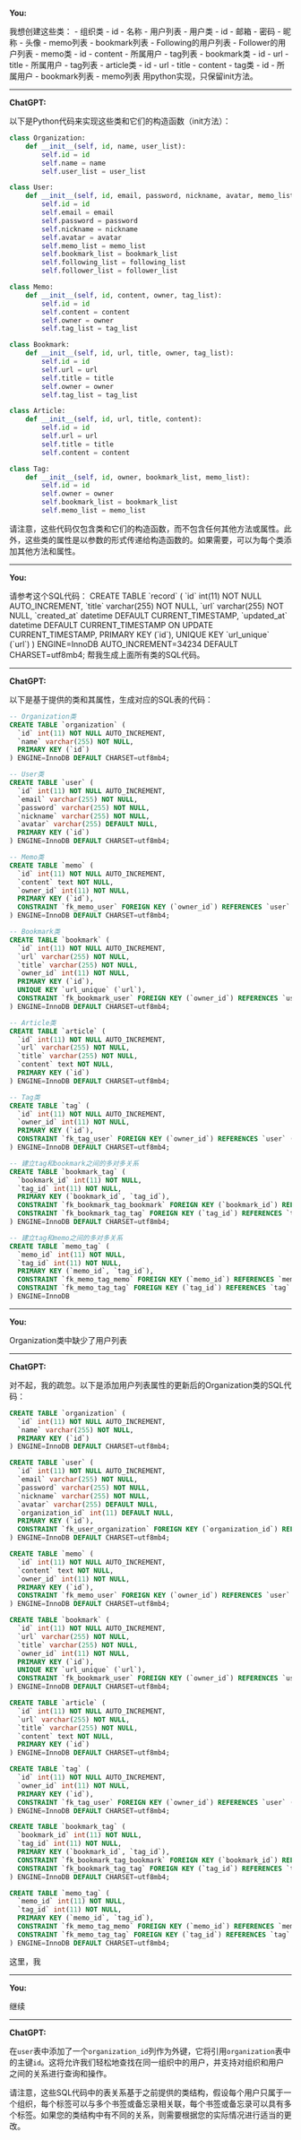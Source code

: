 **You:**

我想创建这些类： - 组织类 - id - 名称 - 用户列表 - 用户类 - id - 邮箱 - 密码 - 昵称 - 头像 - memo列表 - bookmark列表 - Following的用户列表 - Follower的用户列表 - memo类 - id - content - 所属用户 - tag列表 - bookmark类 - id - url - title - 所属用户 - tag列表 - article类 - id - url - title - content - tag类 - id - 所属用户 - bookmark列表 - memo列表 用python实现，只保留init方法。

* * *

**ChatGPT:**

以下是Python代码来实现这些类和它们的构造函数（init方法）：

```python
class Organization:
    def __init__(self, id, name, user_list):
        self.id = id
        self.name = name
        self.user_list = user_list

class User:
    def __init__(self, id, email, password, nickname, avatar, memo_list, bookmark_list, following_list, follower_list):
        self.id = id
        self.email = email
        self.password = password
        self.nickname = nickname
        self.avatar = avatar
        self.memo_list = memo_list
        self.bookmark_list = bookmark_list
        self.following_list = following_list
        self.follower_list = follower_list

class Memo:
    def __init__(self, id, content, owner, tag_list):
        self.id = id
        self.content = content
        self.owner = owner
        self.tag_list = tag_list

class Bookmark:
    def __init__(self, id, url, title, owner, tag_list):
        self.id = id
        self.url = url
        self.title = title
        self.owner = owner
        self.tag_list = tag_list

class Article:
    def __init__(self, id, url, title, content):
        self.id = id
        self.url = url
        self.title = title
        self.content = content

class Tag:
    def __init__(self, id, owner, bookmark_list, memo_list):
        self.id = id
        self.owner = owner
        self.bookmark_list = bookmark_list
        self.memo_list = memo_list
```

请注意，这些代码仅包含类和它们的构造函数，而不包含任何其他方法或属性。此外，这些类的属性是以参数的形式传递给构造函数的。如果需要，可以为每个类添加其他方法和属性。

* * *

**You:**

请参考这个SQL代码： CREATE TABLE \`record\` ( \`id\` int(11) NOT NULL AUTO\_INCREMENT, \`title\` varchar(255) NOT NULL, \`url\` varchar(255) NOT NULL, \`created\_at\` datetime DEFAULT CURRENT\_TIMESTAMP, \`updated\_at\` datetime DEFAULT CURRENT\_TIMESTAMP ON UPDATE CURRENT\_TIMESTAMP, PRIMARY KEY (\`id\`), UNIQUE KEY \`url\_unique\` (\`url\`) ) ENGINE=InnoDB AUTO\_INCREMENT=34234 DEFAULT CHARSET=utf8mb4; 帮我生成上面所有类的SQL代码。

* * *

**ChatGPT:**

以下是基于提供的类和其属性，生成对应的SQL表的代码：

```sql
-- Organization类
CREATE TABLE `organization` (
  `id` int(11) NOT NULL AUTO_INCREMENT,
  `name` varchar(255) NOT NULL,
  PRIMARY KEY (`id`)
) ENGINE=InnoDB DEFAULT CHARSET=utf8mb4;

-- User类
CREATE TABLE `user` (
  `id` int(11) NOT NULL AUTO_INCREMENT,
  `email` varchar(255) NOT NULL,
  `password` varchar(255) NOT NULL,
  `nickname` varchar(255) NOT NULL,
  `avatar` varchar(255) DEFAULT NULL,
  PRIMARY KEY (`id`)
) ENGINE=InnoDB DEFAULT CHARSET=utf8mb4;

-- Memo类
CREATE TABLE `memo` (
  `id` int(11) NOT NULL AUTO_INCREMENT,
  `content` text NOT NULL,
  `owner_id` int(11) NOT NULL,
  PRIMARY KEY (`id`),
  CONSTRAINT `fk_memo_user` FOREIGN KEY (`owner_id`) REFERENCES `user` (`id`) ON DELETE CASCADE ON UPDATE CASCADE
) ENGINE=InnoDB DEFAULT CHARSET=utf8mb4;

-- Bookmark类
CREATE TABLE `bookmark` (
  `id` int(11) NOT NULL AUTO_INCREMENT,
  `url` varchar(255) NOT NULL,
  `title` varchar(255) NOT NULL,
  `owner_id` int(11) NOT NULL,
  PRIMARY KEY (`id`),
  UNIQUE KEY `url_unique` (`url`),
  CONSTRAINT `fk_bookmark_user` FOREIGN KEY (`owner_id`) REFERENCES `user` (`id`) ON DELETE CASCADE ON UPDATE CASCADE
) ENGINE=InnoDB DEFAULT CHARSET=utf8mb4;

-- Article类
CREATE TABLE `article` (
  `id` int(11) NOT NULL AUTO_INCREMENT,
  `url` varchar(255) NOT NULL,
  `title` varchar(255) NOT NULL,
  `content` text NOT NULL,
  PRIMARY KEY (`id`)
) ENGINE=InnoDB DEFAULT CHARSET=utf8mb4;

-- Tag类
CREATE TABLE `tag` (
  `id` int(11) NOT NULL AUTO_INCREMENT,
  `owner_id` int(11) NOT NULL,
  PRIMARY KEY (`id`),
  CONSTRAINT `fk_tag_user` FOREIGN KEY (`owner_id`) REFERENCES `user` (`id`) ON DELETE CASCADE ON UPDATE CASCADE
) ENGINE=InnoDB DEFAULT CHARSET=utf8mb4;

-- 建立tag和bookmark之间的多对多关系
CREATE TABLE `bookmark_tag` (
  `bookmark_id` int(11) NOT NULL,
  `tag_id` int(11) NOT NULL,
  PRIMARY KEY (`bookmark_id`, `tag_id`),
  CONSTRAINT `fk_bookmark_tag_bookmark` FOREIGN KEY (`bookmark_id`) REFERENCES `bookmark` (`id`) ON DELETE CASCADE ON UPDATE CASCADE,
  CONSTRAINT `fk_bookmark_tag_tag` FOREIGN KEY (`tag_id`) REFERENCES `tag` (`id`) ON DELETE CASCADE ON UPDATE CASCADE
) ENGINE=InnoDB DEFAULT CHARSET=utf8mb4;

-- 建立tag和memo之间的多对多关系
CREATE TABLE `memo_tag` (
  `memo_id` int(11) NOT NULL,
  `tag_id` int(11) NOT NULL,
  PRIMARY KEY (`memo_id`, `tag_id`),
  CONSTRAINT `fk_memo_tag_memo` FOREIGN KEY (`memo_id`) REFERENCES `memo` (`id`) ON DELETE CASCADE ON UPDATE CASCADE,
  CONSTRAINT `fk_memo_tag_tag` FOREIGN KEY (`tag_id`) REFERENCES `tag` (`id`) ON DELETE CASCADE ON UPDATE CASCADE
) ENGINE=InnoDB
```

* * *

**You:**

Organization类中缺少了用户列表

* * *

**ChatGPT:**

对不起，我的疏忽。以下是添加用户列表属性的更新后的Organization类的SQL代码：

```sql
CREATE TABLE `organization` (
  `id` int(11) NOT NULL AUTO_INCREMENT,
  `name` varchar(255) NOT NULL,
  PRIMARY KEY (`id`)
) ENGINE=InnoDB DEFAULT CHARSET=utf8mb4;

CREATE TABLE `user` (
  `id` int(11) NOT NULL AUTO_INCREMENT,
  `email` varchar(255) NOT NULL,
  `password` varchar(255) NOT NULL,
  `nickname` varchar(255) NOT NULL,
  `avatar` varchar(255) DEFAULT NULL,
  `organization_id` int(11) DEFAULT NULL,
  PRIMARY KEY (`id`),
  CONSTRAINT `fk_user_organization` FOREIGN KEY (`organization_id`) REFERENCES `organization` (`id`) ON DELETE CASCADE ON UPDATE CASCADE
) ENGINE=InnoDB DEFAULT CHARSET=utf8mb4;

CREATE TABLE `memo` (
  `id` int(11) NOT NULL AUTO_INCREMENT,
  `content` text NOT NULL,
  `owner_id` int(11) NOT NULL,
  PRIMARY KEY (`id`),
  CONSTRAINT `fk_memo_user` FOREIGN KEY (`owner_id`) REFERENCES `user` (`id`) ON DELETE CASCADE ON UPDATE CASCADE
) ENGINE=InnoDB DEFAULT CHARSET=utf8mb4;

CREATE TABLE `bookmark` (
  `id` int(11) NOT NULL AUTO_INCREMENT,
  `url` varchar(255) NOT NULL,
  `title` varchar(255) NOT NULL,
  `owner_id` int(11) NOT NULL,
  PRIMARY KEY (`id`),
  UNIQUE KEY `url_unique` (`url`),
  CONSTRAINT `fk_bookmark_user` FOREIGN KEY (`owner_id`) REFERENCES `user` (`id`) ON DELETE CASCADE ON UPDATE CASCADE
) ENGINE=InnoDB DEFAULT CHARSET=utf8mb4;

CREATE TABLE `article` (
  `id` int(11) NOT NULL AUTO_INCREMENT,
  `url` varchar(255) NOT NULL,
  `title` varchar(255) NOT NULL,
  `content` text NOT NULL,
  PRIMARY KEY (`id`)
) ENGINE=InnoDB DEFAULT CHARSET=utf8mb4;

CREATE TABLE `tag` (
  `id` int(11) NOT NULL AUTO_INCREMENT,
  `owner_id` int(11) NOT NULL,
  PRIMARY KEY (`id`),
  CONSTRAINT `fk_tag_user` FOREIGN KEY (`owner_id`) REFERENCES `user` (`id`) ON DELETE CASCADE ON UPDATE CASCADE
) ENGINE=InnoDB DEFAULT CHARSET=utf8mb4;

CREATE TABLE `bookmark_tag` (
  `bookmark_id` int(11) NOT NULL,
  `tag_id` int(11) NOT NULL,
  PRIMARY KEY (`bookmark_id`, `tag_id`),
  CONSTRAINT `fk_bookmark_tag_bookmark` FOREIGN KEY (`bookmark_id`) REFERENCES `bookmark` (`id`) ON DELETE CASCADE ON UPDATE CASCADE,
  CONSTRAINT `fk_bookmark_tag_tag` FOREIGN KEY (`tag_id`) REFERENCES `tag` (`id`) ON DELETE CASCADE ON UPDATE CASCADE
) ENGINE=InnoDB DEFAULT CHARSET=utf8mb4;

CREATE TABLE `memo_tag` (
  `memo_id` int(11) NOT NULL,
  `tag_id` int(11) NOT NULL,
  PRIMARY KEY (`memo_id`, `tag_id`),
  CONSTRAINT `fk_memo_tag_memo` FOREIGN KEY (`memo_id`) REFERENCES `memo` (`id`) ON DELETE CASCADE ON UPDATE CASCADE,
  CONSTRAINT `fk_memo_tag_tag` FOREIGN KEY (`tag_id`) REFERENCES `tag` (`id`) ON DELETE CASCADE ON UPDATE CASCADE
) ENGINE=InnoDB DEFAULT CHARSET=utf8mb4;
```

这里，我

* * *

**You:**

继续

* * *

**ChatGPT:**

在`user`表中添加了一个`organization_id`列作为外键，它将引用`organization`表中的主键`id`。这将允许我们轻松地查找在同一组织中的用户，并支持对组织和用户之间的关系进行查询和操作。

请注意，这些SQL代码中的表关系基于之前提供的类结构，假设每个用户只属于一个组织，每个标签可以与多个书签或备忘录相关联，每个书签或备忘录可以具有多个标签。如果您的类结构中有不同的关系，则需要根据您的实际情况进行适当的更改。